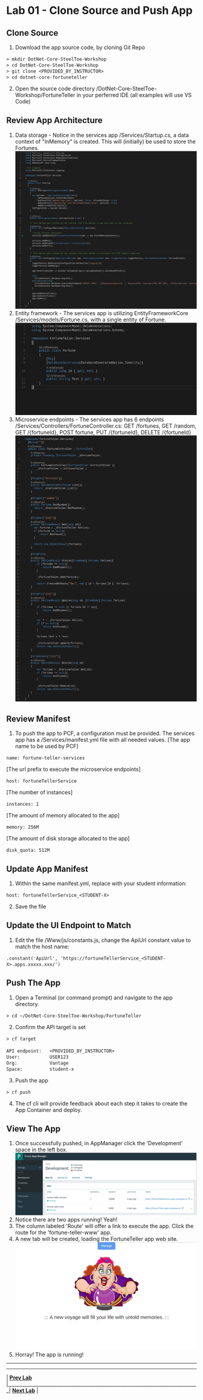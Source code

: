 [vsCodeStartupCs]: img/vsCodeStartupCs.png " "
[vsCodeFortuneControllerCs]: img/vsCodeFortuneControllerCs.png " "
[vsCodeFortuneCs]: img/vsCodeFortuneCs.png " "
[appManagerAppsPage]: img/appManagerAppsPage.png " "
[fortuneTellerWebSite]: img/fortuneTellerWebSite.png " "

# Lab 01 - Clone Source and Push App

## Clone Source

1. Download the app source code, by cloning Git Repo
```
> mkdir DotNet-Core-SteelToe-Workshop
> cd DotNet-Core-SteelToe-Workshop
> git clone <PROVIDED_BY_INSTRUCTOR>
> cd dotnet-core-fortuneteller
```
2. Open the source code directory /DotNet-Core-SteelToe-Workshop/FortuneTeller in your perferred IDE (all examples will use VS Code)


## Review App Architecture

1. Data storage - Notice in the services app /Services/Startup.cs, a data context of "InMemory" is created. This will (initially) be used to store the Fortunes.
![alt text][vsCodeStartupCs]
2. Entity framework - The services app is utilizing EntityFrameworkCore /Services/models/Fortune.cs, with a single entity of Fortune.
![alt text][vsCodeFortuneCs]
3. Microservice endpoints - The services app has 6 endpoints /Services/Controllers/FortuneController.cs: GET /fortunes, GET /random, GET /{fortuneId}, POST fortune, PUT /{fortuneId}, DELETE /{fortuneId}
![alt text][vsCodeFortuneControllerCs]

## Review Manifest

1. To push the app to PCF, a configuration must be provided. The services app has a /Services/manifest.yml file with all needed values.
[The app name to be used by PCF]
```
name: fortune-teller-services
```
[The url prefix to execute the microservice endpoints]
```
host: fortuneTellerService
```
[The number of instances]
```
instances: 1
```
[The amount of memory allocated to the app]
```
memory: 256M
```
[The amount of disk storage allocated to the app]
```
disk_quota: 512M
```

## Update App Manifest
1. Within the same manifest.yml, replace <student-x> with your student information:
```
host: fortuneTellerService_<STUDENT-X>
```
2. Save the file

## Update the UI Endpoint to Match
1. Edit the file /Www/js/constants.js, change the ApiUrl constant value to match the host name:
```
.constant('ApiUrl', 'https://fortuneTellerService_<STUDENT-X>.apps.xxxxx.xxx/')
```

## Push The App
1. Open a Terminal (or command prompt) and navigate to the app directory.
```
> cd ~/DotNet-Core-SteelToe-Workshop/FortuneTeller
```
2. Confirm the API target is set
```
> cf target

API endpoint:   <PROVIDED_BY_INSTRUCTOR>
User:           USER123
Org:            Vantage
Space:          student-x
```
3. Push the app
```
> cf push
```
4. The cf cli will provide feedback about each step it takes to create the App Container and deploy.

## View The App
1. Once successfully pushed, in AppManager click the 'Development' space in the left box.
![alt text][appManagerAppsPage]
2. Notice there are two apps running! Yeah!
3. The column labeled 'Route' will offer a link to execute the app. Click the route for the 'fortune-teller-www' app.
4. A new tab will be created, loading the FortuneTeller app web site.
![alt text][fortuneTellerWebSite]
5. Horray! The app is running!


___

___
| **[Prev Lab](../AppMgr-Login/README.md)** |_______________________________________________________________________________| **[Next Lab](../Lab-02/README.md)** |